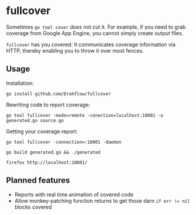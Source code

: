 # fullcover

Sometimes `go tool cover` does not cut it. For example, if you need to grab coverage from Google App Engine,
you cannot simply create output files.

`fullcover` has you covered: It communicates coverage information via HTTP, thereby enabling you to
throw it over most fences.

## Usage

Installation:
```
go install github.com/Drahflow/fullcover
```

Rewriting code to report coverage:
```
go tool fullcover -mode=remote -conection=localhost:10001 -o generated.go source.go
```

Getting your coverage report:
```
go tool fullcover -connection=:10001 -daemon

go build generated.go && ./generated

firefox http://localhost:10001/
```

## Planned features

* Reports with real time animation of covered code
* Allow monkey-patching function returns to get those darn `if err != nil` blocks covered
